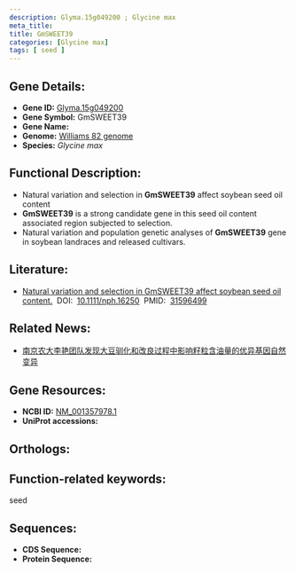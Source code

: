 ```yaml
---
description: Glyma.15g049200 ; Glycine max
meta_title:
title: GmSWEET39
categories: [Glycine max]
tags: [ seed ]
---
```


## Gene Details:
- **Gene ID:**	[Glyma.15g049200]()
- **Gene Symbol:** GmSWEET39
- **Gene Name:** 
- **Genome:** [Williams 82 genome]()
- **Species:** *Glycine max*

## Functional Description:
   - Natural variation and selection in **GmSWEET39** affect soybean seed oil content
   - **GmSWEET39** is a strong candidate gene in this seed oil content associated region subjected to selection.
   - Natural variation and population genetic analyses of **GmSWEET39** gene in soybean landraces and released cultivars.

## Literature:
   - [Natural variation and selection in GmSWEET39 affect soybean seed oil content.]( https://nph.onlinelibrary.wiley.com/doi/10.1111/nph.16250)&nbsp;&nbsp;DOI:&nbsp;&nbsp;[10.1111/nph.16250](https://nph.onlinelibrary.wiley.com/doi/10.1111/nph.16250)&nbsp;&nbsp;PMID:&nbsp;&nbsp;[31596499](https://pubmed.ncbi.nlm.nih.gov/31596499/)

## Related News:
   - [南京农大李艳团队发现大豆驯化和改良过程中影响籽粒含油量的优异基因自然变异](https://mp.weixin.qq.com/s?__biz=MzIyOTY2NDYyNQ==&mid=2247493441&idx=2&sn=4a34e3d4bffbedbb0da64a3d0d51b789&chksm=e8bd955fdfca1c49234833bd1d8604d2a2e79d321f12df8584e68a8d16cf6685703d4181ceb2&scene=27#wechat_redirect)

## Gene Resources:
- **NCBI ID:** [NM_001357978.1](https://www.ncbi.nlm.nih.gov/gene/?term=NM_001357978.1)
- **UniProt accessions:** [](https://www.uniprot.org/uniprotkb//entry)

## Orthologs:

## Function-related keywords:
seed

## Sequences:
- **CDS Sequence:**
- **Protein Sequence:**
